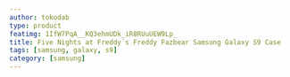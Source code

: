 ```yaml
---
author: tokodab
type: product
featimg: 1IfW7PqA__KQ3ehmUDk_iR8RUuUEW9Lp_
title: Five Nights at Freddy´s Freddy Fazbear Samsung Galaxy S9 Case
tags: [samsung, galaxy, s9]
category: [samsung]
---
```

